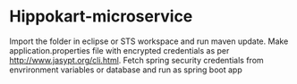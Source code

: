 # Hippokart-microservice

Import the folder in eclipse or STS workspace and run maven update.
Make application.properties file with encrypted credentials as per http://www.jasypt.org/cli.html. Fetch spring security credentials from envrironment variables or database and run as spring boot app
